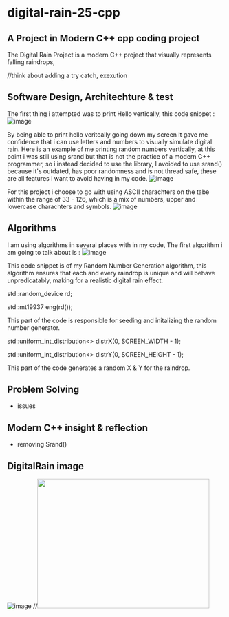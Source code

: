 # digital-rain-25-cpp


A Project in Modern C++ cpp coding project
--
The Digital Rain Project is a modern C++ project that visually represents falling raindrops,

//think about adding a try catch, exexution 

## Software Design, Architechture & test

The first thing i attempted was to print Hello vertically, this code snippet :
![image](https://github.com/user-attachments/assets/04a8f32e-c1a9-47d1-806d-033253242f8c)


  By being able to print hello veritcally going down my screen it gave me confidence that i can use
  letters and numbers to visually simulate digital rain. Here is an example of me printing random 
  numbers vertically, at this point i was still using srand but that is not the practice of a modern
  C++ programmer, so i instead decided to use the <random> library, I avoided to use srand() because
  it's outdated, has poor randomness and is not thread safe, these are all features i want to avoid
  having in my code.
![image](https://github.com/user-attachments/assets/09ddf3cf-f5a2-40d1-83ce-12be4e05bb0a)

  For this project i choose to go with using ASCII charachters on the tabe within the range of 33 - 126,
  which is a mix of numbers, upper and lowercase charachters and symbols. 
  ![image](https://github.com/user-attachments/assets/e9bb2d22-d4a6-44f9-a9fc-e82d9940317c)


## Algorithms
I am using algorithms in several places with in my code, The first algorithm i am going to talk about is
: ![image](https://github.com/user-attachments/assets/bcf3c05b-2794-4197-89d3-ebf4d1c30b08)

This code snippet is of my Random Number Generation algorithm, this algorithm ensures that
each and every raindrop is unique and will behave unpredicatably, making for a realistic digital 
rain effect.

std::random_device rd;

std::mt19937 eng(rd());

This part of the code is responsible for seeding and initalizing the random number generator.

std::uniform_int_distribution<> distrX(0, SCREEN_WIDTH - 1);

std::uniform_int_distribution<> distrY(0, SCREEN_HEIGHT - 1);

This part of the code generates a random X & Y for the raindrop.


## Problem Solving
- issues
## Modern C++ insight & reflection
- removing Srand()
## DigitalRain image
![image](https://github.com/user-attachments/assets/c54e1a61-13da-4280-9fcd-28213220c0ee)
//<img src="https://raw.githubusercontent.com/G00406014/digital-rain-25-cpp/main/docs/assets/images/DigitalRainDev1.png" width="400" height="300">
